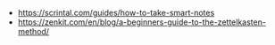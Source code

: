 
- https://scrintal.com/guides/how-to-take-smart-notes
- https://zenkit.com/en/blog/a-beginners-guide-to-the-zettelkasten-method/